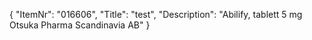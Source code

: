 {
  "ItemNr": "016606",
  "Title": "test",
  "Description": "Abilify, tablett 5 mg Otsuka Pharma Scandinavia AB"
}